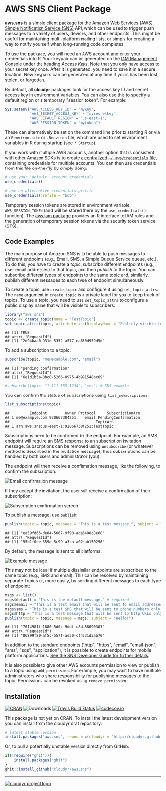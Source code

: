 # AWS SNS Client Package

**aws.sns** is a simple client package for the Amazon Web Services (AWS) [Simple Notification Service (SNS)](https://aws.amazon.com/sns/) API, which can be used to trigger push messages to a variety of users, devices, and other endpoints. This might be useful for maintaining multi-platform mailing lists, or simply for creating a way to notify yourself when long-running code completes.

To use the package, you will need an AWS account and enter your credentials into R. Your keypair can be generated on the [IAM Management Console](https://aws.amazon.com/) under the heading *Access Keys*. Note that you only have access to your secret key once. After it is generated, you need to save it in a secure location. New keypairs can be generated at any time if yours has been lost, stolen, or forgotten. 

By default, all **cloudyr** packages look for the access key ID and secret access key in environment variables. You can also use this to specify a default region or a temporary "session token". For example:

```R
Sys.setenv("AWS_ACCESS_KEY_ID" = "mykey",
           "AWS_SECRET_ACCESS_KEY" = "mysecretkey",
           "AWS_DEFAULT_REGION" = "us-east-1",
           "AWS_SESSION_TOKEN" = "mytoken")
```

These can alternatively be set on the command line prior to starting R or via an `Renviron.site` or `.Renviron` file, which are used to set environment variables in R during startup (see `? Startup`).

If you work with multiple AWS accounts, another option that is consistent with other Amazon SDKs is to create [a centralized `~/.aws/credentials` file](https://blogs.aws.amazon.com/security/post/Tx3D6U6WSFGOK2H/A-New-and-Standardized-Way-to-Manage-Credentials-in-the-AWS-SDKs), containing credentials for multiple accounts. You can then use credentials from this file on-the-fly by simply doing:

```R
# use your 'default' account credentials
use_credentials()

# use an alternative credentials profile
use_credentials(profile = "bob")
```

Temporary session tokens are stored in environment variable `AWS_SESSION_TOKEN` (and will be stored there by the `use_credentials()` function). The [aws.iam package](https://github.com/cloudyr/aws.iam/) provides an R interface to IAM roles and the generation of temporary session tokens via the security token service (STS).


## Code Examples

The main purpose of Amazon SNS is to be able to push messages to different endpoints (e.g., Email, SMS, a Simple Queue Service queue, etc.). To do this, you have to create a *topic*, *subscribe* different endpoints (e.g., user email addresses) to that topic, and then *publish* to the topic. You can subscribe different types of endpoints to the same topic and, similarly, publish different messages to each type of endpoint simultaneously.

To create a topic, use `create_topic` and configure it using `set_topic_attrs`. The `name` argument in `create_topic` is a private label for you to keep track of topics. To use a topic, you need to use `set_topic_attrs` to configure a public display name that will be visible to subscribers:


```r
library("aws.sns")
topic <- create_topic(name = "TestTopic")
set_topic_attrs(topic, attribute = c(DisplayName = "Publicly visible topic name"))
```

```
## [1] TRUE
## attr(,"RequestId")
## [1] "2d94baa0-931d-5352-a577-ea630d959d5d"
```

To add a subscription to a topic:


```r
subscribe(topic, "me@example.com", "email")
```

```
## [1] "pending confirmation"
## attr(,"RequestId")
## [1] "6e1d1b5a-8bc0-5266-8975-4b991548bc69"
```

```r
#subscribe(topic, "1-111-555-1234", "sms") # SMS example
```

You can confirm the status of subscriptions using `list_subscriptions`:


```r
list_subscriptions(topic)
```

```
##         Endpoint        Owner Protocol     SubscriptionArn
## 1 me@example.com 920667304251    email PendingConfirmation
##                                       TopicArn
## 1 arn:aws:sns:us-east-1:920667304251:TestTopic
```

Subscriptions need to be confirmed by the endpoint. For example, an SMS endpoint will require an SMS response to an subscription invitation message. Subscriptions can be removed using `unsubscribe` (or whatever method is described in the invitation message); thus subscriptions can be handled by both users and administrator (you).

The endpoint will then receive a confirmation message, like the following, to confirm the subscription:

![Email confirmation message](http://i.imgur.com/8EK6jBu.png)

If they accept the invitation, the user will receive a confirmation of their subscription:

![Subscription confirmation screen](http://i.imgur.com/cK1KU3C.png)


To publish a message, use `publish`:


```r
publish(topic = topic, message = "This is a test message!", subject = "Hello!")
```

```
## [1] "ea59fd65-de84-5067-9f98-ada6400c8e68"
## attr(,"RequestId")
## [1] "55b1f0ee-359d-5c99-a3ca-a02dab150296"
```

By default, the message is sent to all platforms:

![Example message](http://i.imgur.com/nglMtZ9.png)


This may not be ideal if multiple dissimilar endpoints are subscribed to the same topic (e.g., SMS and email). This can be resolved by maintaining separate Topics or, more easily, by sending different messages to each type of endpoint:


```r
msgs <- list()
msgs$default = "This is the default message." # required
msgs$email = "This is a test email that will be sent to email addresses only."
msgs$sms = "This is a test SMS that will be sent to phone numbers only."
msgs$http = "This is a test message that will be sent to http URLs only."
publish(topic = topic, message = msgs, subject = "Hello!")
```

```
## [1] "7614981f-1680-5d0c-9ddf-c8dc88090303"
## attr(,"RequestId")
## [1] "86899f80-af5c-557f-ae30-cf4331d5ab70"
```

In addition to the standard endpoints ("http", "https", "email", "email-json", "sms", "sqs", "application"), it is possible to create endpoints for mobile platform applications. [See the SNS Developer Guide for further details](http://docs.aws.amazon.com/sns/latest/dg/SNSMobilePush.html).

It is also possible to give other AWS accounts permission to view or publish to a topic using `add_permission`. For example, you may want to have multiple administrators who share responsibility for publishing messages to the topic. Permissions can be revoked using `remove_permission`.

## Installation

[![CRAN](https://www.r-pkg.org/badges/version/aws.sns)](https://cran.r-project.org/package=aws.sns)
![Downloads](https://cranlogs.r-pkg.org/badges/aws.polly)
[![Travis Build Status](https://travis-ci.org/cloudyr/aws.sns.png?branch=master)](https://travis-ci.org/cloudyr/aws.sns) 
[![codecov.io](https://codecov.io/github/cloudyr/aws.sns/coverage.svg?branch=master)](https://codecov.io/github/cloudyr/aws.sns?branch=master)

This package is not yet on CRAN. To install the latest development version you can install from the cloudyr drat repository:

```R
# latest stable version
install.packages("aws.sns", repos = c(cloudyr = "http://cloudyr.github.io/drat", getOption("repos")))
```

Or, to pull a potentially unstable version directly from GitHub:

```R
if(!require("ghit")){
    install.packages("ghit")
}
ghit::install_github("cloudyr/aws.sns")
```

---
[![cloudyr project logo](http://i.imgur.com/JHS98Y7.png)](https://github.com/cloudyr)
